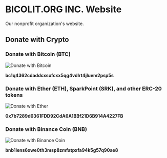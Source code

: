# BICOLIT.ORG INC. Website

Our nonprofit organization's website.

## Donate with Crypto

### Donate with Bitcoin (BTC)

![Donate with Bitcoin](image/bc1q4362cdaddcxsufcxx5qg4vdlrt4jluem2psp5s.png "Donate with Bitcoin")

**bc1q4362cdaddcxsufcxx5qg4vdlrt4jluem2psp5s**

### Donate with Ether (ETH), SparkPoint (SRK), and other ERC-20 tokens

![Donate with Ether](image/0x7b7289d6361FDD92CdA6A1BBf21D6B914A4227FB.png "Donate with Ether")

**0x7b7289d6361FDD92CdA6A1BBf21D6B914A4227FB**

### Donate with Binance Coin (BNB)

![Donate with Binance Coin](image/bnb1lens6xwe0th3msp8zmfatpxfa94k5g57q90ae8.png "Donate with Binance Coin")

**bnb1lens6xwe0th3msp8zmfatpxfa94k5g57q90ae8**
